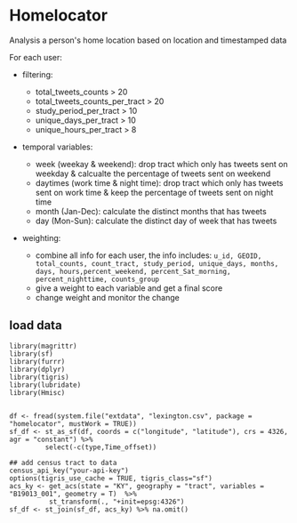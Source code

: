 # Homelocator
Analysis a person's home location based on location and timestamped data

For each user:
- filtering:
    - total_tweets_counts > 20 
    - total_tweets_counts_per_tract > 20
    - study_period_per_tract > 10
    - unique_days_per_tract > 10
    - unique_hours_per_tract > 8
    
- temporal variables:
    - week (weekay & weekend): drop tract which only has tweets sent on weekday & calcualte the percentage of tweets sent on weekend
    - daytimes (work time & night time): drop tract which only has tweets sent on work time & keep the percentage of tweets sent on night time
    - month (Jan-Dec): calculate the distinct months that has tweets 
    - day (Mon-Sun): calculate the distinct day of week that has tweets 

- weighting: 
    - combine all info for each user, the info includes:
    ```u_id, GEOID, total_counts, count_tract, study_period, unique_days, months, days, hours,percent_weekend, percent_Sat_morning, percent_nighttime, counts_group```
     - give a weight to each variable and get a final score
     - change weight and monitor the change 

## load data
```{r}
library(magrittr)
library(sf)
library(furrr)
library(dplyr)
library(tigris) 
library(lubridate)
library(Hmisc) 


df <- fread(system.file("extdata", "lexington.csv", package = "homelocator", mustWork = TRUE)) 
sf_df <- st_as_sf(df, coords = c("longitude", "latitude"), crs = 4326, agr = "constant") %>% 
         select(-c(type,Time_offset))  

## add census tract to data 
census_api_key("your-api-key")
options(tigris_use_cache = TRUE, tigris_class="sf") 
acs_ky <- get_acs(state = "KY", geography = "tract", variables = "B19013_001", geometry = T)  %>% 
          st_transform(., "+init=epsg:4326") 
sf_df <- st_join(sf_df, acs_ky) %>% na.omit()
```
